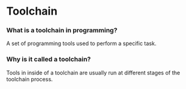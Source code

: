 # Toolchain

### What is a toolchain in programming?
A set of programming tools used to perform a specific task.

### Why is it called a toolchain?
Tools in inside of a toolchain are usually run at different stages of the toolchain process.
